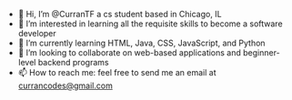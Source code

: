 - 👋 Hi, I’m @CurranTF a cs student based in Chicago, IL
- 👀 I’m interested in learning all the requisite skills to become a software developer
- 🌱 I’m currently learning HTML, Java, CSS, JavaScript, and Python
- 💞️ I’m looking to collaborate on web-based applications and beginner-level backend programs
- 📫 How to reach me: feel free to send me an email at currancodes@gmail.com

<!---
CurranTF/CurranTF is a ✨ special ✨ repository because its `README.md` (this file) appears on your GitHub profile.
You can click the Preview link to take a look at your changes.
--->
